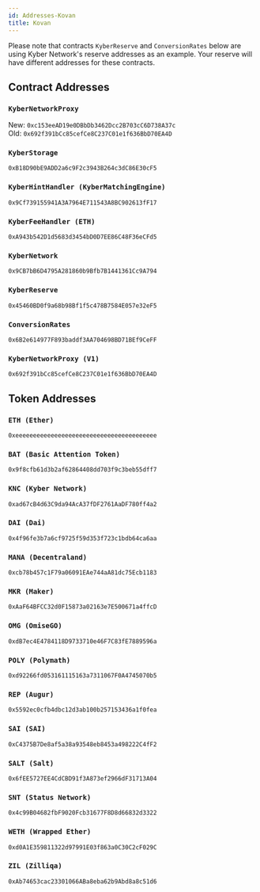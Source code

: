 ```yaml
---
id: Addresses-Kovan
title: Kovan
---
```

[//]: # (tagline)
Please note that contracts `KyberReserve` and `ConversionRates` below are using Kyber Network's reserve addresses as an example. Your reserve will have different addresses for these contracts.

## Contract Addresses
### `KyberNetworkProxy`
New: `0xc153eeAD19e0DBbDb3462Dcc2B703cC6D738A37c`\
Old: `0x692f391bCc85cefCe8C237C01e1f636BbD70EA4D`

### `KyberStorage`
`0xB18D90bE9ADD2a6c9F2c3943B264c3dC86E30cF5`

### `KyberHintHandler (KyberMatchingEngine)`
`0x9Cf739155941A3A7964E711543A8BC902613fF17`

### `KyberFeeHandler (ETH)`
`0xA943b542D1d5683d3454bD0D7EE86C48F36eCFd5`

### `KyberNetwork`
`0x9CB7bB6D4795A281860b9Bfb7B1441361Cc9A794`

### `KyberReserve`
`0x45460BD0f9a68b98Bf1f5c478B7584E057e32eF5`

### `ConversionRates`
`0x6B2e614977F893baddf3AA704698BD71BEf9CeFF`

### `KyberNetworkProxy (V1)`
`0x692f391bCc85cefCe8C237C01e1f636BbD70EA4D`

## Token Addresses
### `ETH (Ether)`
`0xeeeeeeeeeeeeeeeeeeeeeeeeeeeeeeeeeeeeeeee`

### `BAT (Basic Attention Token)`
`0x9f8cfb61d3b2af62864408dd703f9c3beb55dff7`

### `KNC (Kyber Network)`
`0xad67cB4d63C9da94AcA37fDF2761AaDF780ff4a2`

### `DAI (Dai)`
`0x4f96fe3b7a6cf9725f59d353f723c1bdb64ca6aa`

### `MANA (Decentraland)`
`0xcb78b457c1F79a06091EAe744aA81dc75Ecb1183`

### `MKR (Maker)`
`0xAaF64BFCC32d0F15873a02163e7E500671a4ffcD`

### `OMG (OmiseGO)`
`0xdB7ec4E4784118D9733710e46F7C83fE7889596a`

### `POLY (Polymath)`
`0xd92266fd053161115163a7311067F0A4745070b5`

### `REP (Augur)`
`0x5592ec0cfb4dbc12d3ab100b257153436a1f0fea`

### `SAI (SAI)`
`0xC4375B7De8af5a38a93548eb8453a498222C4fF2`

### `SALT (Salt)`
`0x6fEE5727EE4CdCBD91f3A873ef2966dF31713A04`

### `SNT (Status Network)`
`0x4c99B04682fbF9020Fcb31677F8D8d66832d3322`

### `WETH (Wrapped Ether)`
`0xd0A1E359811322d97991E03f863a0C30C2cF029C`

### `ZIL (Zilliqa)`
`0xAb74653cac23301066ABa8eba62b9Abd8a8c51d6`

